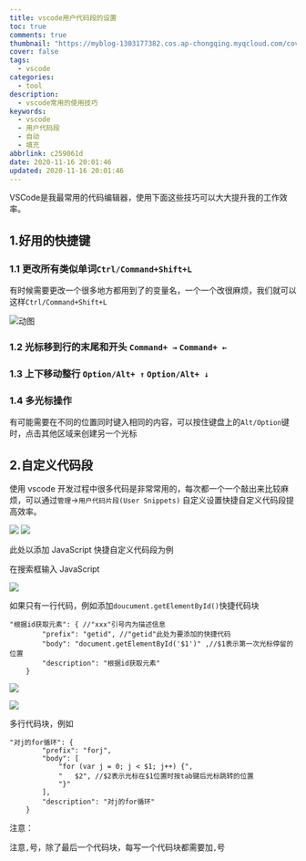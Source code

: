 ```yaml
---
title: vscode用户代码段的设置
toc: true
comments: true
thumbnail: "https://myblog-1303177382.cos.ap-chongqing.myqcloud.com/cover.png"
cover: false
tags:
  - vscode
categories:
  - tool
description:
  - vscode常用的使用技巧
keywords:
  - vscode
  - 用户代码段
  - 自动
  - 填充
abbrlink: c259061d
date: 2020-11-16 20:01:46
updated: 2020-11-16 20:01:46
---
```


VSCode是我最常用的代码编辑器，使用下面这些技巧可以大大提升我的工作效率。

<!-- more -->

## 1.好用的快捷键

###  1.1 更改所有类似单词`Ctrl/Command+Shift+L`

有时候需要更改一个很多地方都用到了的变量名，一个一个改很麻烦，我们就可以这样`Ctrl/Command+Shift+L`

![动图](https://myblog-1303177382.cos.ap-chongqing.myqcloud.com/v2-de17904040e2ce18a7b916adad508905_b.gif)

###  1.2 光标移到行的末尾和开头 `Command+ →` `Command+ ←`

### 1.3 上下移动整行 `Option/Alt+ ↑` `Option/Alt+ ↓`
### 1.4 多光标操作
有可能需要在不同的位置同时键入相同的内容，可以按住键盘上的`Alt/Option`键时，点击其他区域来创建另一个光标

## 2.自定义代码段

使用 vscode 开发过程中很多代码是非常常用的，每次都一个一个敲出来比较麻烦，可以通过`管理`->`用户代码片段(User Snippets)` 自定义设置快捷自定义代码段提高效率。



![](https://myblog-1303177382.cos.ap-chongqing.myqcloud.com/blogpostimg/vs%E7%94%A8%E6%88%B7%E4%BB%A3%E7%A0%81%E6%AE%B5/vscode_1.png)
![](https://myblog-1303177382.cos.ap-chongqing.myqcloud.com/blogpostimg/vs%E7%94%A8%E6%88%B7%E4%BB%A3%E7%A0%81%E6%AE%B5/vscode_2.png)

此处以添加 JavaScript 快捷自定义代码段为例

在搜索框输入 JavaScript

![](https://myblog-1303177382.cos.ap-chongqing.myqcloud.com/blogpostimg/vs%E7%94%A8%E6%88%B7%E4%BB%A3%E7%A0%81%E6%AE%B5/vscode_js.png)

如果只有一行代码，例如添加`doucument.getElementById()`快捷代码块

```
"根据id获取元素": { //"xxx"引号内为描述信息
		"prefix": "getid", //"getid"此处为要添加的快捷代码
		"body": "document.getElementById('$1')" ,//$1表示第一次光标停留的位置
		"description": "根据id获取元素"
	}

```

![](https://myblog-1303177382.cos.ap-chongqing.myqcloud.com/blogpostimg/vs%E7%94%A8%E6%88%B7%E4%BB%A3%E7%A0%81%E6%AE%B5/vscode_3.png)

![](https://myblog-1303177382.cos.ap-chongqing.myqcloud.com/blogpostimg/vs%E7%94%A8%E6%88%B7%E4%BB%A3%E7%A0%81%E6%AE%B5/vscode_4.png)

多行代码块，例如

```
"对j的for循环": {
		"prefix": "forj",
		"body": [
			"for (var j = 0; j < $1; j++) {",
			"   $2", //$2表示光标在$1位置时按tab键后光标跳转的位置
			"}"
		],
		"description": "对j的for循环"
	}
```

注意：

注意`,`号，除了最后一个代码块，每写一个代码块都需要加`,`号
